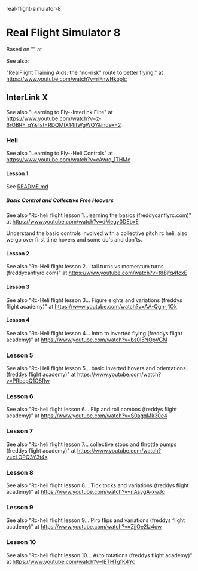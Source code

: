 real-flight-simulator-8
# Real Flight Simulator 8

Based on "" at

See also:

"RealFlight Training Aids: the "no-risk" route to better flying." at https://www.youtube.com/watch?v=riFnwHkoplc

## InterLink X

See also "Learning to Fly--Interlink Elite" at https://www.youtube.com/watch?v=z-6rOBRF_qY&list=RDQMIX14ifWgWQY&index=2


### Heli

See also "Learning to Fly--Heli Controls" at https://www.youtube.com/watch?v=cAwrq_1THMc

#### Lesson 1

See [README.md](./100/README.md)

##### Basic Control and Collective Free Hoovers

See also "Rc-heli flight lesson 1...learning the basics (freddycanflyrc.com)" at https://www.youtube.com/watch?v=dMegy0DEbxE

Understand the basic controls involved with a collective pitch rc heli, also we go over first time hovers and some do's and don'ts.

#### Lesson 2

See also "Rc-Heli flight lesson 2... tail turns vs momentum turns (freddycanflyrc.com)" at https://www.youtube.com/watch?v=t8Bjfq4fcxE

#### Lesson 3

See also "Rc-Heli flight lesson 3... Figure eights and variations (freddys flight academy)" at https://www.youtube.com/watch?v=AA-Qgn-j1Ok

#### Lesson 4

See also "Rc-Heli flight lesson 4... Intro to inverted flying (freddys flight academy)" at https://www.youtube.com/watch?v=bs0I5NOpVGM

### Lesson 5

See also "Rc-Heli flight lesson 5... basic inverted hovers and orientations (freddys flight academy)" at https://www.youtube.com/watch?v=PRbcpQ1O8Rw

### Lesson 6

See also "Rc-heli flight lesson 6... Flip and roll combos (freddys flight academy)" at https://www.youtube.com/watch?v=S0agqMk30e4

### Lesson 7

See also "Rc-heli flight lesson 7... collective stops and throttle pumps (freddys flight academy)" at https://www.youtube.com/watch?v=cLOPQ3Y3t4s

### Lesson 8

See also "Rc-heli flight lesson 8... Tick tocks and variations (freddys flight academy)" at https://www.youtube.com/watch?v=nAsvgA-xwJc

### Lesson 9

See also "Rc-heli flight lesson 9... Piro flips and variations (freddys flight academy)" at https://www.youtube.com/watch?v=ZjjOe2lz4ow

### Lesson 10

See also "Rc-heli flight lesson 10... Auto rotations (freddys flight academy)" at https://www.youtube.com/watch?v=lETHTgfK4Yc





